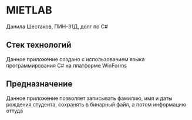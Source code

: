 # MIETLAB
Данила Шестаков, ПИН-31Д, долг по C#

## Стек технологий
Данное приложение создано с использованием языка программирования C# на платформе WinForms

## Предназначение
Данное приложение позволяет записывать фамилию, имя и даты рождения студента, сохранять в бинарный файл, а потом информацию оттуда
